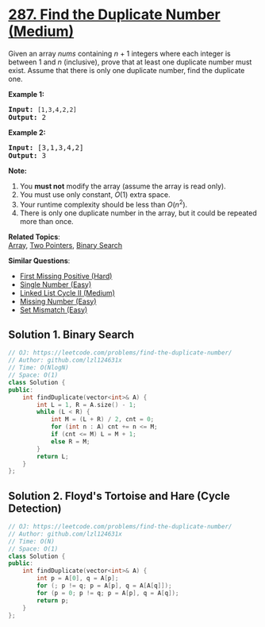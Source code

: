 # [287. Find the Duplicate Number (Medium)](https://leetcode.com/problems/find-the-duplicate-number/)

<p>Given an array <i>nums</i> containing <i>n</i> + 1 integers where each integer is between 1 and <i>n</i> (inclusive), prove that at least one duplicate number must exist. Assume that there is only one duplicate number, find the duplicate one.</p>

<p><b>Example 1:</b></p>

<pre><b>Input:</b> <code>[1,3,4,2,2]</code>
<b>Output:</b> 2
</pre>

<p><b>Example 2:</b></p>

<pre><b>Input:</b> [3,1,3,4,2]
<b>Output:</b> 3</pre>

<p><b>Note:</b></p>

<ol>
	<li>You <b>must not</b> modify the array (assume the array is read only).</li>
	<li>You must use only constant, <i>O</i>(1) extra space.</li>
	<li>Your runtime complexity should be less than <em>O</em>(<em>n</em><sup>2</sup>).</li>
	<li>There is only one duplicate number in the array, but it could be repeated more than once.</li>
</ol>


**Related Topics**:  
[Array](https://leetcode.com/tag/array/), [Two Pointers](https://leetcode.com/tag/two-pointers/), [Binary Search](https://leetcode.com/tag/binary-search/)

**Similar Questions**:
* [First Missing Positive (Hard)](https://leetcode.com/problems/first-missing-positive/)
* [Single Number (Easy)](https://leetcode.com/problems/single-number/)
* [Linked List Cycle II (Medium)](https://leetcode.com/problems/linked-list-cycle-ii/)
* [Missing Number (Easy)](https://leetcode.com/problems/missing-number/)
* [Set Mismatch (Easy)](https://leetcode.com/problems/set-mismatch/)

## Solution 1. Binary Search

```cpp
// OJ: https://leetcode.com/problems/find-the-duplicate-number/
// Author: github.com/lzl124631x
// Time: O(NlogN)
// Space: O(1)
class Solution {
public:
    int findDuplicate(vector<int>& A) {
        int L = 1, R = A.size() - 1;
        while (L < R) {
            int M = (L + R) / 2, cnt = 0;
            for (int n : A) cnt += n <= M;
            if (cnt <= M) L = M + 1;
            else R = M;
        }
        return L;
    }
};
```

## Solution 2. Floyd's Tortoise and Hare (Cycle Detection)

```cpp
// OJ: https://leetcode.com/problems/find-the-duplicate-number/
// Author: github.com/lzl124631x
// Time: O(N)
// Space: O(1)
class Solution {
public:
    int findDuplicate(vector<int>& A) {
        int p = A[0], q = A[p];
        for (; p != q; p = A[p], q = A[A[q]]);
        for (p = 0; p != q; p = A[p], q = A[q]);
        return p;
    }
};
```